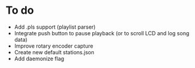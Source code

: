 # To do

- Add .pls support (playlist parser)
- Integrate push button to pause playback (or to scroll LCD and log song data)
- Improve rotary encoder capture
- Create new default stations.json
- Add daemonize flag
